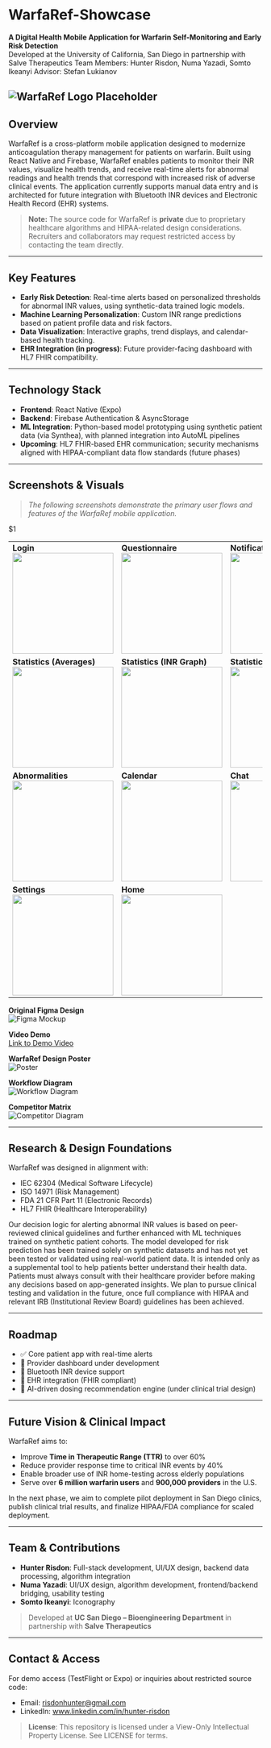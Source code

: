 # WarfaRef-Showcase

**A Digital Health Mobile Application for Warfarin Self-Monitoring and Early Risk Detection**  
Developed at the University of California, San Diego in partnership with Salve Therapeutics 
Team Members: Hunter Risdon, Numa Yazadi, Somto Ikeanyi
Advisor: Stefan Lukianov

![WarfaRef Logo Placeholder](images/warfaref-logo.png)
---

## Overview
WarfaRef is a cross-platform mobile application designed to modernize anticoagulation therapy management for patients on warfarin. Built using React Native and Firebase, WarfaRef enables patients to monitor their INR values, visualize health trends, and receive real-time alerts for abnormal readings and health trends that correspond with increased risk of adverse clinical events. The application currently supports manual data entry and is architected for future integration with Bluetooth INR devices and Electronic Health Record (EHR) systems.

> **Note:** The source code for WarfaRef is **private** due to proprietary healthcare algorithms and HIPAA-related design considerations. Recruiters and collaborators may request restricted access by contacting the team directly.

---

## Key Features
- **Early Risk Detection**: Real-time alerts based on personalized thresholds for abnormal INR values, using synthetic-data trained logic models.
- **Machine Learning Personalization**: Custom INR range predictions based on patient profile data and risk factors.
- **Data Visualization**: Interactive graphs, trend displays, and calendar-based health tracking.
- **EHR Integration (in progress)**: Future provider-facing dashboard with HL7 FHIR compatibility.

---

## Technology Stack
- **Frontend**: React Native (Expo)
- **Backend**: Firebase Authentication & AsyncStorage
- **ML Integration**: Python-based model prototyping using synthetic patient data (via Synthea), with planned integration into AutoML pipelines
- **Upcoming**: HL7 FHIR-based EHR communication; security mechanisms aligned with HIPAA-compliant data flow standards (future phases)

---

## Screenshots & Visuals
> _The following screenshots demonstrate the primary user flows and features of the WarfaRef mobile application._

<table>
  <tr>
    <td><strong>Login</strong><br><img src="images/login-screen.png" width="200"/></td>
    $1
    <td><strong>Questionnaire</strong><br><img src="images/questionnaire-screen.png" width="200"/></td>
    <td><strong>Notifications</strong><br><img src="images/notification-list.png" width="200"/></td>
  </tr>
  <tr>
    <td><strong>Statistics (Averages)</strong><br><img src="images/statistics-averages.png" width="200"/></td>
    <td><strong>Statistics (INR Graph)</strong><br><img src="images/statistics-graph-inr.png" width="200"/></td>
    <td><strong>Statistics (All Graphs)</strong><br><img src="images/statistics-graph-full.png" width="200"/></td>
  </tr>
  <tr>
    <td><strong>Abnormalities</strong><br><img src="images/statistics-abnormalities.png" width="200"/></td>
    <td><strong>Calendar</strong><br><img src="images/calendar-screen.png" width="200"/></td>
    <td><strong>Chat</strong><br><img src="images/chat-screen.png" width="200"/></td>
  </tr>
  <tr>
    <td><strong>Settings</strong><br><img src="images/settings-screen.png" width="200"/></td>
    <td><strong>Home</strong><br><img src="images/home-screen.png" width="200"/></td>
  </tr>
</table>

**Original Figma Design**  
![Figma Mockup](images/figma-design.png)

**Video Demo**  
[Link to Demo Video](videos/demo-link.mp4)

**WarfaRef Design Poster**  
![Poster](images/warfaref-poster.png)

**Workflow Diagram**  
![Workflow Diagram](images/workflow-diagram.png)

**Competitor Matrix**  
![Competitor Diagram](images/competitor-diagram.png)

---

## Research & Design Foundations
WarfaRef was designed in alignment with:
- IEC 62304 (Medical Software Lifecycle)
- ISO 14971 (Risk Management)
- FDA 21 CFR Part 11 (Electronic Records)
- HL7 FHIR (Healthcare Interoperability)

Our decision logic for alerting abnormal INR values is based on peer-reviewed clinical guidelines and further enhanced with ML techniques trained on synthetic patient cohorts. The model developed for risk prediction has been trained solely on synthetic datasets and has not yet been tested or validated using real-world patient data. It is intended only as a supplemental tool to help patients better understand their health data. Patients must always consult with their healthcare provider before making any decisions based on app-generated insights. We plan to pursue clinical testing and validation in the future, once full compliance with HIPAA and relevant IRB (Institutional Review Board) guidelines has been achieved.

---

## Roadmap
- ✅ Core patient app with real-time alerts
- 🔄 Provider dashboard under development
- 🔄 Bluetooth INR device support
- 🔄 EHR integration (FHIR compliant)
- 🔄 AI-driven dosing recommendation engine (under clinical trial design)

---

## Future Vision & Clinical Impact
WarfaRef aims to:
- Improve **Time in Therapeutic Range (TTR)** to over 60%
- Reduce provider response time to critical INR events by 40%
- Enable broader use of INR home-testing across elderly populations
- Serve over **6 million warfarin users** and **900,000 providers** in the U.S.

In the next phase, we aim to complete pilot deployment in San Diego clinics, publish clinical trial results, and finalize HIPAA/FDA compliance for scaled deployment.

---

## Team & Contributions
- **Hunter Risdon**: Full-stack development, UI/UX design, backend data processing, algorithm integration
- **Numa Yazadi**: UI/UX design, algorithm development, frontend/backend bridging, usability testing
- **Somto Ikeanyi**: Iconography

> Developed at **UC San Diego – Bioengineering Department** in partnership with **Salve Therapeutics**

---

## Contact & Access
For demo access (TestFlight or Expo) or inquiries about restricted source code:
- Email: risdonhunter@gmail.com  
- LinkedIn: www.linkedin.com/in/hunter-risdon  

> **License**: This repository is licensed under a View-Only Intellectual Property License. See LICENSE for terms.
